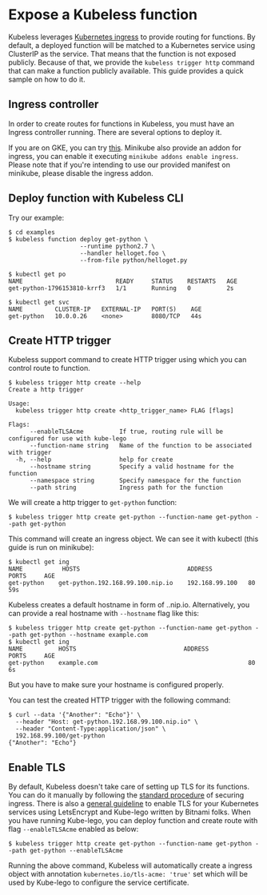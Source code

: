 # Expose a Kubeless function

Kubeless leverages [Kubernetes ingress](https://kubernetes.io/docs/concepts/services-networking/ingress/) to provide routing for functions. By default, a deployed function will be matched to a Kubernetes service using ClusterIP as the service. That means that the function is not exposed publicly. Because of that, we provide the `kubeless trigger http` command that can make a function publicly available. This guide provides a quick sample on how to do it.

## Ingress controller

In order to create routes for functions in Kubeless, you must have an Ingress controller running. There are several options to deploy it.

If you are on GKE, you can try [this](https://github.com/kubernetes/ingress-gce). Minikube also provide an addon for ingress, you can enable it executing `minikube addons enable ingress`. Please note that if you're intending to use our provided manifest on minikube, please disable the ingress addon.

## Deploy function with Kubeless CLI

Try our example:

```console
$ cd examples
$ kubeless function deploy get-python \
                    --runtime python2.7 \
                    --handler helloget.foo \
                    --from-file python/helloget.py

$ kubectl get po
NAME                          READY     STATUS    RESTARTS   AGE
get-python-1796153810-krrf3   1/1       Running   0          2s

$ kubectl get svc
NAME         CLUSTER-IP   EXTERNAL-IP   PORT(S)    AGE
get-python   10.0.0.26    <none>        8080/TCP   44s
```

## Create HTTP trigger

Kubeless support command to create HTTP trigger using which you can control route to function.

```console
$ kubeless trigger http create --help
Create a http trigger

Usage:
  kubeless trigger http create <http_trigger_name> FLAG [flags]

Flags:
      --enableTLSAcme          If true, routing rule will be configured for use with kube-lego
      --function-name string   Name of the function to be associated with trigger
  -h, --help                   help for create
      --hostname string        Specify a valid hostname for the function
      --namespace string       Specify namespace for the function
      --path string            Ingress path for the function
```

We will create a http trigger to `get-python` function:

```console
$ kubeless trigger http create get-python --function-name get-python --path get-python
```

This command will create an ingress object. We can see it with kubectl (this guide is run on minikube):

```console
$ kubectl get ing
NAME           HOSTS                              ADDRESS          PORTS     AGE
get-python    get-python.192.168.99.100.nip.io    192.168.99.100   80        59s
```

Kubeless creates a default hostname in form of <function-name>.<master-address>.nip.io. Alternatively, you can provide a real hostname with `--hostname` flag like this:

```console
$ kubeless trigger http create get-python --function-name get-python --path get-python --hostname example.com
$ kubectl get ing
NAME          HOSTS                              ADDRESS          PORTS     AGE
get-python    example.com                                          80        6s
```

But you have to make sure your hostname is configured properly.

You can test the created HTTP trigger with the following command:

```console
$ curl --data '{"Another": "Echo"}' \
  --header "Host: get-python.192.168.99.100.nip.io" \
  --header "Content-Type:application/json" \
  192.168.99.100/get-python
{"Another": "Echo"}
```

## Enable TLS

By default, Kubeless doesn't take care of setting up TLS for its functions. You can do it manually by following the [standard procedure](https://kubernetes.io/docs/concepts/services-networking/ingress/#tls) of securing ingress. There is also a [general guideline](https://docs.bitnami.com/kubernetes/how-to/secure-kubernetes-services-with-ingress-tls-letsencrypt/) to enable TLS for your Kubernetes services using LetsEncrypt and Kube-lego written by Bitnami folks. When you have running Kube-lego, you can deploy function and create route with flag `--enableTLSAcme` enabled as below:

```console
$ kubeless trigger http create get-python --function-name get-python --path get-python --enableTLSAcme
```

Running the above command, Kubeless will automatically create a ingress object with annotation `kubernetes.io/tls-acme: 'true'` set which will be used by Kube-lego to configure the service certificate.
